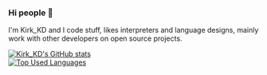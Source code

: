 ### Hi people 👋

I'm Kirk_KD and I code stuff, likes interpreters and language designs, mainly work with other developers on open source projects.

[![Kirk_KD's GitHub stats](https://github-readme-stats.vercel.app/api?username=Kirk-KD&show_icons=true&theme=tokyonight&count_private=true)](https://github.com/anuraghazra/github-readme-stats)  
[![Top Used Languages](https://github-readme-stats.vercel.app/api/top-langs/?username=Kirk-KD&theme=tokyonight&layout=compact)](https://github.com/anuraghazra/github-readme-stats)
